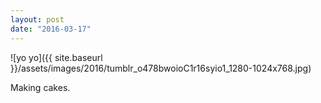 ```yaml
---
layout: post
date: "2016-03-17"
---
```


![yo yo]({{ site.baseurl }}/assets/images/2016/tumblr_o478bwoioC1r16syio1_1280-1024x768.jpg)

Making cakes.
